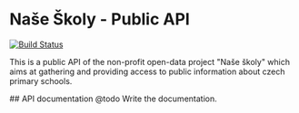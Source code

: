 # Naše Školy - Public API

[![Build Status](https://travis-ci.org/nase-skoly/public-api.svg?branch=master)](https://travis-ci.org/nase-skoly/public-api)

This is a public API of the non-profit open-data project "Naše školy" which aims at gathering and providing access to public information about czech primary schools. 

## API documentation
@todo Write the documentation.